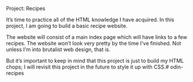 Project: Recipes

It’s time to practice all of the HTML knowledge I have acquired. In this project, I am going to build a basic recipe website.

The website will consist of a main index page which will have links to a few recipes. The website won’t look very pretty by the time I've finished. Not unless I'm into brutalist web design, that is.

But it’s important to keep in mind that this project is just to build my HTML chops; I will revisit this project in the future to style it up with CSS.# odin-recipes
